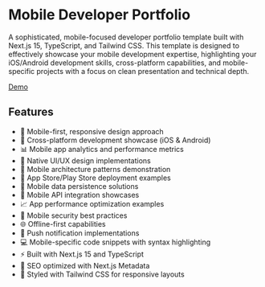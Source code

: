 # Mobile Developer Portfolio

A sophisticated, mobile-focused developer portfolio template built with Next.js 15, TypeScript, and Tailwind CSS. This template is designed to effectively showcase your mobile development expertise, highlighting your iOS/Android development skills, cross-platform capabilities, and mobile-specific projects with a focus on clean presentation and technical depth.

[Demo](https://www.devportfoliotemplates.com/portfolio-templates/mobile-developer-light)

## Features

- 📱 Mobile-first, responsive design approach
- 🔄 Cross-platform development showcase (iOS & Android)
- 📊 Mobile app analytics and performance metrics
- 🎨 Native UI/UX design implementations
- 🔧 Mobile architecture patterns demonstration
- 🚀 App Store/Play Store deployment examples
- 💾 Mobile data persistence solutions
- 🔌 Mobile API integration showcases
- 📈 App performance optimization examples
- 🔐 Mobile security best practices
- 🌐 Offline-first capabilities
- 🎯 Push notification implementations
- 💻 Mobile-specific code snippets with syntax highlighting
- ⚡ Built with Next.js 15 and TypeScript
- 🎯 SEO optimized with Next.js Metadata
- 💅 Styled with Tailwind CSS for responsive layouts
